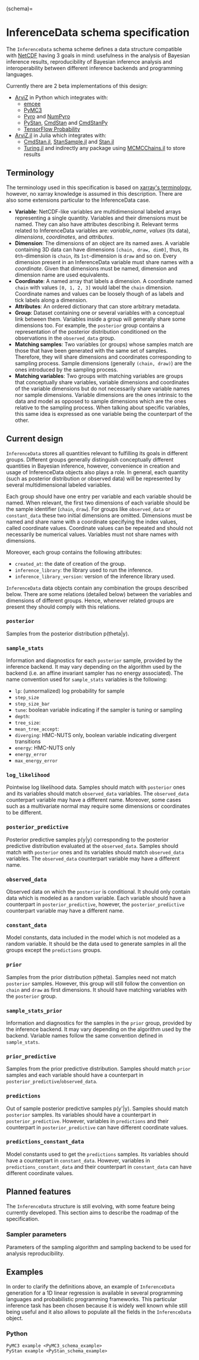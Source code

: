 (schema)=
# InferenceData schema specification
The `InferenceData` schema scheme defines a data structure compatible with [NetCDF](https://www.unidata.ucar.edu/software/netcdf/) having 3 goals in mind: usefulness in the analysis of Bayesian inference results, reproducibility of Bayesian inference analysis and interoperability between different inference backends and programming languages.

Currently there are 2 beta implementations of this design:
* [ArviZ](https://arviz-devs.github.io/arviz/) in Python which integrates with:
  - [emcee](https://emcee.readthedocs.io/en/stable/)
  - [PyMC3](https://docs.pymc.io)
  - [Pyro](https://pyro.ai/) and [NumPyro](https://pyro.ai/numpyro/)
  - [PyStan](https://pystan.readthedocs.io/en/latest/index.html), [CmdStan](https://mc-stan.org/users/interfaces/cmdstan) and [CmdStanPy](https://cmdstanpy.readthedocs.io/en/latest/index.html)
  - [TensorFlow Probability](https://www.tensorflow.org/probability)
* [ArviZ.jl](https://github.com/arviz-devs/ArviZ.jl) in Julia which integrates with:
  - [CmdStan.jl](https://github.com/StanJulia/CmdStan.jl), [StanSample.jl](https://github.com/StanJulia/StanSample.jl) and [Stan.jl](https://github.com/StanJulia/Stan.jl)
  - [Turing.jl](https://turing.ml/dev/) and indirectly any package using [MCMCChains.jl](https://github.com/TuringLang/MCMCChains.jl) to store results

## Terminology
The terminology used in this specification is based on [xarray's terminology](http://xarray.pydata.org/en/stable/terminology.html), however, no xarray knowledge is assumed in this description. There are also some extensions particular to  the InferenceData case.

* **Variable**: NetCDF-like variables are multidimensional labeled arrays representing a single quantity. Variables and their dimensions must be named. They can also have attributes describing it. Relevant terms related to InferenceData variables are: *variable_name*, *values* (its data), *dimensions*, *coordinates*, and *attributes*.
* **Dimension**: The dimensions of an object are its named axes. A variable containing 3D data can have dimensions `[chain, draw, dim0]`, thus, its `0th`-dimension is `chain`, its `1st`-dimension is `draw` and so on. Every dimension present in an InferenceData variable must share names with a *coordinate*. Given that dimensions must be named, dimension and dimension name are used equivalents.
* **Coordinate**: A named array that labels a dimension. A coordinate named `chain` with values `[0, 1, 2, 3]` would label the `chain` dimension. Coordinate names and values can be loosely though of as labels and tick labels along a dimension.
* **Attributes**: An ordered dictionary that can store arbitrary metadata.
* **Group**: Dataset containing one or several variables with a conceptual link between them. Variables inside a group will generally share some dimensions too. For example, the `posterior` group contains a representation of the posterior distribution conditioned on the observations in the `observed_data` group.
* **Matching samples**: Two variables (or groups) whose samples match are those that have been generated with the same set of samples. Therefore, they will share dimensions and coordinates corresponding to sampling process. Sample dimensions (generally `(chain, draw)`) are the ones introduced by the sampling process.
* **Matching variables**: Two groups with matching variables are groups that conceptually share variables, variable dimensions and coordinates of the variable dimensions but do not necessarily share variable names nor sample dimensions. Variable dimensions are the ones intrinsic to the data and model as opposed to sample dimensions which are the ones relative to the sampling process. When talking about specific variables, this same idea is expressed as one variable being the counterpart of the other.

## Current design
`InferenceData` stores all quantities relevant to fulfilling its goals in different groups. Different groups generally distinguish conceptually different quantities in Bayesian inference, however, convenience in creation and usage of InferenceData objects also plays a role. In general, each quantity (such as posterior distribution or observed data) will be represented by several multidimensional labeled variables.

Each group should have one entry per variable and each variable should be named. When relevant, the first two dimensions of each variable should be the sample identifier (`chain`, `draw`). For groups like `observed_data` or `constant_data` these two initial dimensions are omitted. Dimensions must be named and share name with a coordinate specifying the index values, called coordinate values. Coordinate values can be repeated and should not necessarily be numerical values. Variables must not share names with dimensions.

Moreover, each group contains the following attributes:
* `created_at`: the date of creation of the group.
* `inference_library`: the library used to run the inference.
* `inference_library_version`: version of the inference library used.

`InferenceData` data objects contain any combination the groups described below. There are some relations (detailed below) between the variables and dimensions of different groups. Hence, whenever related groups are present they should comply with this relations.

### `posterior`
Samples from the posterior distribution p(theta|y).

### `sample_stats`
Information and diagnostics for each `posterior` sample, provided by the inference backend. It may vary depending on the algorithm used by the backend (i.e. an affine invariant sampler has no energy associated). The name convention used for `sample_stats` variables is the following:
* `lp`: (unnormalized) log probability for sample
* `step_size`
* `step_size_bar`
* `tune`: boolean variable indicating if the sampler is tuning or sampling
* `depth`:
* `tree_size`:
* `mean_tree_accept`:
* `diverging`: HMC-NUTS only, boolean variable indicating divergent transitions
* `energy`: HMC-NUTS only
* `energy_error`
* `max_energy_error`

### `log_likelihood`
Pointwise log likelihood data. Samples should match with `posterior` ones and its variables
should match `observed_data` variables. The `observed_data` counterpart variable
may have a different name. Moreover, some cases such as a multivariate normal
may require some dimensions or coordinates to be different.

### `posterior_predictive`
Posterior predictive samples p(y|y) corresponding to the posterior predictive distribution evaluated at the `observed_data`. Samples should match with `posterior` ones and its variables should match `observed_data` variables. The `observed_data` counterpart variable may have a different name.

### `observed_data`
Observed data on which the `posterior` is conditional. It should only contain data which is modeled as a random variable. Each variable should have a counterpart in `posterior_predictive`, however, the `posterior_predictive` counterpart variable may have a different name.

### `constant_data`
Model constants, data included in the model which is not modeled as a random variable. It should be the data used to generate samples in all the groups except the `predictions` groups.

### `prior`
Samples from the prior distribution p(theta). Samples need not match `posterior` samples. However, this group will still follow the convention on `chain` and `draw` as first dimensions. It should have matching variables with the `posterior` group.

### `sample_stats_prior`
Information and diagnostics for the samples in the `prior` group, provided by the inference backend. It may vary depending on the algorithm used by the backend. Variable names follow the same convention defined in `sample_stats`.

### `prior_predictive`
Samples from the prior predictive distribution. Samples should match `prior` samples and each variable should have a counterpart in `posterior_predictive`/`observed_data`.

### `predictions`
Out of sample posterior predictive samples p(y'|y). Samples should match `posterior` samples. Its variables should have a counterpart in `posterior_predictive`. However, variables in `predictions` and their counterpart in `posterior_predictive` can have different coordinate values.

### `predictions_constant_data`
Model constants used to get the `predictions` samples. Its variables should have a counterpart in `constant_data`. However, variables in `predictions_constant_data` and their counterpart in `constant_data` can have different coordinate values.

## Planned features
The `InferenceData` structure is still evolving, with some feature being currently developed. This section aims to describe the roadmap of the specification.

### Sampler parameters
Parameters of the sampling algorithm and sampling backend to be used for analysis reproducibility.

## Examples
In order to clarify the definitions above, an example of `InferenceData` generation for a 1D linear regression is available in several programming languages and probabilistic programming frameworks. This particular inference task has been chosen because it is widely well known while still being useful and it also allows to populate all the fields in the `InferenceData` object.

### Python

```{toctree}
PyMC3 example <PyMC3_schema_example>
PyStan example <PyStan_schema_example>
```
